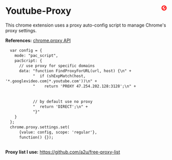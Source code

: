 # Youtube-Proxy <img style="float: right; height: 16px;" src="https://raw.githubusercontent.com/AzimsTech/Youtube-Proxy/master/icon16.png" />
 
This chrome extension uses a proxy auto-config script to manage Chrome's proxy settings. 

**References:** [chrome.proxy API](https://developer.chrome.com/extensions/proxy)

```
  var config = {
    mode: "pac_script",
    pacScript: {
      // use proxy for specific domains
      data: "function FindProxyForURL(url, host) {\n" +
            "  if (shExpMatch(host, '*.googlevideo.com|*.youtube.com'))\n" +
            "    return 'PROXY 47.254.202.128:3128';\n" +

            
            // by default use no proxy
            "  return 'DIRECT';\n" +
            "}"
    }
  };
  chrome.proxy.settings.set(
      {value: config, scope: 'regular'},
      function() {});


```

**Proxy list I use:** https://github.com/a2u/free-proxy-list
